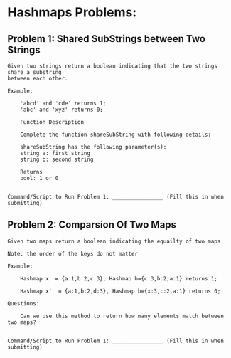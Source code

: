# Hashmaps Problems:

## Problem 1: Shared SubStrings between Two Strings

    Given two strings return a boolean indicating that the two strings share a substring
    between each other.

    Example:

        'abcd' and 'cde' returns 1;
        'abc' and 'xyz' returns 0;

        Function Description

        Complete the function shareSubString with following details:

        shareSubString has the following parameter(s):
        string a: first string
        string b: second string

        Returns
        bool: 1 or 0


    Command/Script to Run Problem 1: ________________ (Fill this in when submitting)

## Problem 2: Comparsion Of Two Maps

    Given two maps return a boolean indicating the equailty of two maps.

    Note: the order of the keys do not matter

    Example:

        Hashmap x  = {a:1,b:2,c:3}, Hashmap b={c:3,b:2,a:1} returns 1;

        Hashmap x'  = {a:1,b:2,d:3}, Hashmap b={x:3,c:2,a:1} returns 0;

    Questions:

        Can we use this method to return how many elements match between two maps?


    Command/Script to Run Problem 1: ________________ (Fill this in when submitting)
